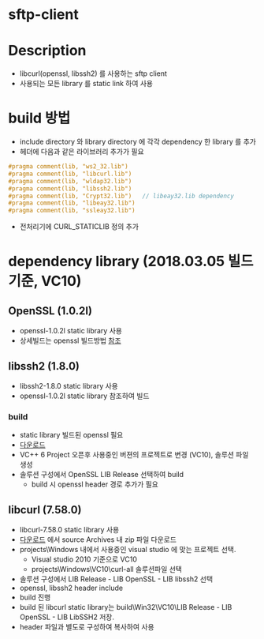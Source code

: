 sftp-client
===========

# Description

- libcurl(openssl, libssh2) 를 사용하는 sftp client
- 사용되는 모든 library 를 static link 하여 사용



# build 방법

- include directory 와 library directory 에 각각 dependency 한 library 를 추가
- 헤더에 다음과 같은 라이브러리 추가가 필요

```cpp
#pragma comment(lib, "ws2_32.lib")
#pragma comment(lib, "libcurl.lib")
#pragma comment(lib, "wldap32.lib")
#pragma comment(lib, "libssh2.lib")
#pragma comment(lib, "Crypt32.lib")   // libeay32.lib dependency
#pragma comment(lib, "libeay32.lib")
#pragma comment(lib, "ssleay32.lib")
```

- 전처리기에 CURL_STATICLIB 정의 추가


# dependency library (2018.03.05 빌드기준, VC10)

## OpenSSL (1.0.2l)

- openssl-1.0.2l static library 사용
- 상세빌드는 openssl 빌드방법 [참조](링크추가예정)

## libssh2 (1.8.0)

- libssh2-1.8.0 static library 사용
- openssl-1.0.2l static library 참조하여 빌드

### build

- static library 빌드된 openssl 필요
- [다운로드](https://www.libssh2.org/)
- VC++ 6 Project 오픈후 사용중인 버젼의 프로젝트로 변경 (VC10), 솔루션 파일 생성
- 솔루션 구성에서 OpenSSL LIB Release 선택하여 build
  - build 시 openssl header 경로 추가가 필요

## libcurl (7.58.0)

- libcurl-7.58.0 static library 사용
- [다운로드](https://curl.haxx.se/download.html) 에서 source Archives 내 zip 파일 다운로드
- projects\Windows 내에서 사용중인 visual studio 에 맞는 프로젝트 선택.
  - Visual studio 2010 기준으로 VC10
  - projects\Windows\VC10\curl-all 솔루션파일 선택
- 솔루션 구성에서 LIB Release - LIB OpenSSL - LIB libssh2 선택
- openssl, libssh2 header include 
- build 진행
- build 된 libcurl static library는 build\Win32\VC10\LIB Release - LIB OpenSSL - LIB LibSSH2 저장.
- header 파일과 별도로 구성하여 복사하여 사용